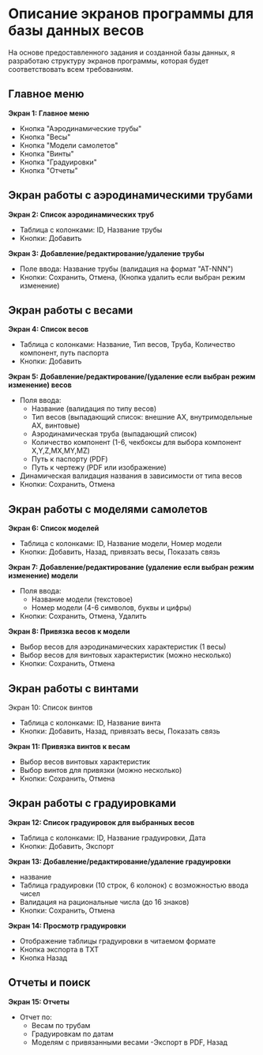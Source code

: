 
# Описание экранов программы для базы данных весов

На основе предоставленного задания и созданной базы данных, я разработаю структуру экранов программы, которая будет соответствовать всем требованиям.

## Главное меню

**Экран 1: Главное меню**
- Кнопка "Аэродинамические трубы"
- Кнопка "Весы"
- Кнопка "Модели самолетов"
- Кнопка "Винты"
- Кнопка "Градуировки"
- Кнопка "Отчеты"


## Экран работы с аэродинамическими трубами

**Экран 2: Список аэродинамических труб**
- Таблица с колонками: ID, Название трубы
- Кнопки: Добавить
 
**Экран 3: Добавление/редактирование/удаление  трубы**
- Поле ввода: Название трубы (валидация на формат "АТ-NNN")
- Кнопки: Сохранить, Отмена, (Кнопка удалить если выбран режим изменение) 

## Экран работы с весами

**Экран 4: Список весов**
- Таблица с колонками: Название, Тип весов, Труба, Количество компонент, путь паспорта 
- Кнопки: Добавить
 

**Экран 5: Добавление/редактирование/(удаление если выбран режим изменение)   весов**
- Поля ввода:
  - Название (валидация по типу весов)
  - Тип весов (выпадающий список: внешние AX, внутримодельные AX, винтовые)
  - Аэродинамическая труба (выпадающий список)
  - Количество компонент (1-6, чекбоксы для выбора компонент X,Y,Z,MX,MY,MZ)
  - Путь к паспорту (PDF)
  - Путь к чертежу (PDF или изображение)
- Динамическая валидация названия в зависимости от типа весов
- Кнопки: Сохранить, Отмена

## Экран работы с моделями самолетов

**Экран 6: Список моделей**
- Таблица с колонками: ID, Название модели, Номер модели
- Кнопки: Добавить, Назад, привязать весы, Показать связь 

**Экран 7: Добавление/редактирование (удаление если выбран режим изменение) модели**
- Поля ввода:
  - Название модели (текстовое)
  - Номер модели (4-6 символов, буквы и цифры)
- Кнопки: Сохранить, Отмена, Удалить

**Экран 8: Привязка весов к модели**
- Выбор весов для аэродинамических характеристик (1 весы)
- Выбор весов для винтовых характеристик (можно несколько)
- Кнопки: Сохранить, Отмена

## Экран работы с винтами

Экран 10: Cписок винтов 
- Таблица с колонками: ID, Название винта 
- Кнопки: Добавить, Назад, привязать весы, Показать связь 
 	

**Экран 11: Привязка винтов к весам**
- Выбор весов винтовых характеристик
- Выбор винтов для привязки (можно несколько)
- Кнопки: Сохранить, Отмена

## Экран работы с градуировками

**Экран 12: Список градуировок для выбранных весов**
- Таблица с колонками: ID, Название градуировки, Дата
- Кнопки: Добавить, Экспорт 

**Экран 13: Добавление/редактирование/удаление градуировки**
- название 
- Таблица градуировки (10 строк, 6 колонок) с возможностью ввода чисел
- Валидация на рациональные числа (до 16 знаков)
- Кнопки: Сохранить, Отмена

**Экран 14: Просмотр градуировки**
- Отображение таблицы градуировки в читаемом формате
- Кнопка экспорта в TXT
- Кнопка Назад

## Отчеты и поиск

**Экран 15: Отчеты**
- Отчет по:
  - Весам по трубам
  - Градуировкам по датам
  - Моделям с привязанными весами
-Экспорт в PDF, Назад
 

 

